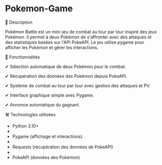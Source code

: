 # Pokemon-Game
📌 Description

Pokémon Battle est un mini-jeu de combat au tour par tour inspiré des jeux Pokémon. Il permet à deux Pokémon de s'affronter avec des attaques et des statistiques basées sur l'API PokeAPI. Le jeu utilise pygame pour afficher les Pokémon et gérer les interactions.

🎯 Fonctionnalités

✔ Sélection automatique de deux Pokémon pour le combat.

✔ Récupération des données des Pokémon depuis PokeAPI.

✔ Système de combat au tour par tour avec gestion des attaques et PV.

✔ Interface graphique simple avec Pygame.

✔ Annonce automatique du gagnant.

🛠️ Technologies utilisées

- Python 3.10+
- 
- Pygame (affichage et interactions)
- 
- Requests (récupération des données de PokeAPI)
- 
- PokeAPI (données des Pokémon)
